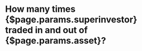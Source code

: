 # How many times {$page.params.superinvestor} traded in and out of {$page.params.asset}?

<!-- // example cik: 1085936
// example  cik_name: SYSTEMATIC FINANCIAL MANAGEMENT LP
// cusip: 002824100
// name_of_issuer: ABBOTT LABS
// cusip_ticker: ABT
// num_tr: 4 -->

<DataTable data={props.tr_count}/>

